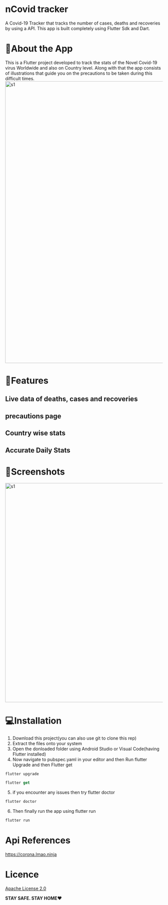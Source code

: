# nCovid tracker

A Covid-19 Tracker that tracks the number of cases, deaths and recoveries by using a API. This app is built completely using Flutter Sdk and Dart.

# 📜About the App

This is a Flutter project developed to track the stats of the Novel Covid-19 virus Worldwide and also on Country level. Along with that the app consists of illustrations that guide you on the precautions to be taken during this difficult times.
<img src="https://github.com/afrozshaikh25/ncovid19/blob/master/About01.png" alt="s1" width="900">

# 🚀Features
## Live data of deaths, cases and recoveries
## precautions page 
## Country wise stats 
## Accurate Daily Stats

# 📱Screenshots

<img src="https://github.com/afrozshaikh25/ncovid19/blob/master/sc01.png" alt="s1" width="700">

# 💻Installation

1) Download this project(you can also use git to clone this rep)
2) Extract the files onto your system
3) Open the donloaded folder using Android Studio or Visual Code(having Flutter installed)
4) Now navigate to pubspec.yaml in your editor and then Run flutter Upgrade and then Flutter get
```dart
flutter upgrade
```
```dart
flutter get
```
5) if you encounter any issues then try flutter doctor
```dart
flutter doctor
```
6) Then finally run the app using flutter run
```dart
flutter run
```

# Api References
https://corona.lmao.ninja

# Licence
<a href="https://github.com/afrozshaikh25/ncovid19/blob/master/LICENSE">Apache License 2.0</a>


<b>STAY SAFE. STAY HOME</b>❤️

